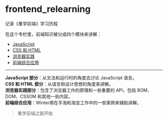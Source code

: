 # frontend_relearning

记录《重学前端》学习历程

在这个专栏里，前端知识被分成四个模块来讲解：

* [JavaScript](./javascript.md)
* [CSS 和 HTML](./css_html.md)
* [浏览器实践](./browser_practicing.md)
* [前端综合应用](./inteligrated_application.md)

---
**JavaScript 部分**：从文法和运行时的角度去讨论 JavaScript 语言。  
**CSS 和 HTML 部分**：从语言和设计思想的角度来讲解。  
**浏览器实践部分**：包含了浏览器工作的原理和一些重要的 API，包括 BOM、DOM、CSSOM 和其他一些内容。  
**前端综合应用**：Winter用在手淘和淘宝工作中的一些案例来辅助讲解。

>重学前端之路开始